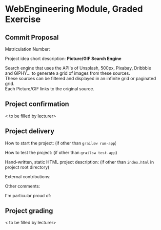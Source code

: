 # WebEngineering Module, Graded Exercise

## Commit Proposal

Matriculation Number: <to be filled by student>

Project idea short description: **Picture/GIF Search Engine**  

Search engine that uses the API's of 
Unsplash, 500px, Pixabay, Dribbble and GIPHY...
to generate a grid of images from these sources.   
These sources can be filtered and displayed in an infinite grid or paginated grid.  
Each Picture/GIF links to the original source.


## Project confirmation

< to be filled by lecturer>


## Project delivery <to be filled by student>

How to start the project: (if other than `grailsw run-app`)

How to test the project:  (if other than `grailsw test-app`)

Hand-written, static HTML 
project description:      (if other than `index.html` in project root directory)

External contributions:

Other comments: 

I'm particular proud of:


## Project grading 

< to be filled by lecturer>
